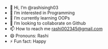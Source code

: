 - 👋 Hi, I’m @rashisingh03
- 👀 I’m interested in Programming
- 🌱 I’m currently learning OOPs
- 💞️ I’m looking to collaborate on Github
- 📫 How to reach me rashi002345@gmail.com
- 😄 Pronouns: Rashi
- ⚡ Fun fact: Happy

<!---
rashisingh03/rashisingh03 is a ✨ special ✨ repository because its `README.md` (this file) appears on your GitHub profile.
You can click the Preview link to take a look at your changes.
--->
